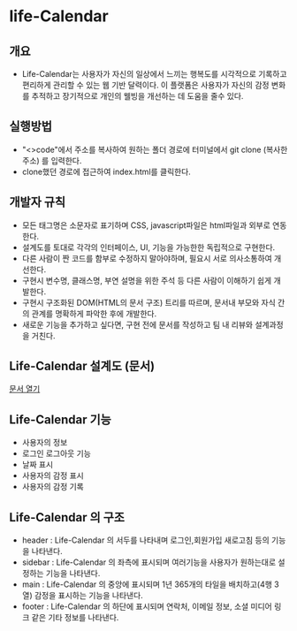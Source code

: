 # life-Calendar
## 개요  
- Life-Calendar는 사용자가 자신의 일상에서 느끼는 행복도를 시각적으로 기록하고 편리하게 관리할 수 있는 웹 기반 달력이다. 이 플랫폼은 사용자가 자신의 감정 변화를 추적하고 장기적으로 개인의 웰빙을 개선하는 데 도움을 줄수 있다.

## 실행방법  
- "<>code"에서 주소를 복사하여 원하는 폴더 경로에 터미널에서 git clone (복사한 주소) 를 입력한다.
- clone했던 경로에 접근하여 index.html를 클릭한다.

## 개발자 규칙  
- 모든 태그명은 소문자로 표기하며 CSS, javascript파일은 html파일과 외부로 연동한다.
- 설계도를 토대로 각각의 인터페이스, UI, 기능을 가능한한 독립적으로 구현한다.
- 다른 사람이 짠 코드를 함부로 수정하지 말아야하며, 필요시 서로 의사소통하여 개선한다.
- 구현시 변수명, 클래스명, 부연 설명을 위한 주석 등 다른 사람이 이해하기 쉽게 개발한다.
- 구현시 구조화된 DOM(HTML의 문서 구조) 트리를 따르며, 문서내 부모와 자식 간의 관계를 명확하게 파악한 후에 개발한다.
- 새로운 기능을 추가하고 싶다면, 구현 전에 문서를 작성하고 팀 내 리뷰와 설계과정을 거친다.
  
## Life-Calendar 설계도 (문서)  
<a href="https://docs.google.com/document/d/1kFv2AlgV6okS5pjSDy7rbzng9SRRdzr2FOT6_B91_5o/edit?usp=sharing" target="_blank">문서 열기</a>

## Life-Calendar 기능
- 사용자의 정보
- 로그인 로그아웃 기능
- 날짜 표시
- 사용자의 감정 표시
- 사용자의 감정 기록

## Life-Calendar 의 구조
- header : Life-Calendar 의 서두를 나타내며 로그인,회원가입 새로고침 등의 기능을 나타낸다. 
- sidebar : Life-Calendar 의 좌측에 표시되며 여러기능을 사용자가 원하는대로 설정하는 기능을 나타낸다.
- main : Life-Calendar 의 중앙에 표시되며 1년 365개의 타일을 배치하고(4행 3열) 감정을 표시하는 기능을 나타낸다.
- footer : Life-Calendar 의 하단에 표시되며 연락처, 이메일 정보, 소셜 미디어 링크 같은 기타 정보를 나타낸다.

